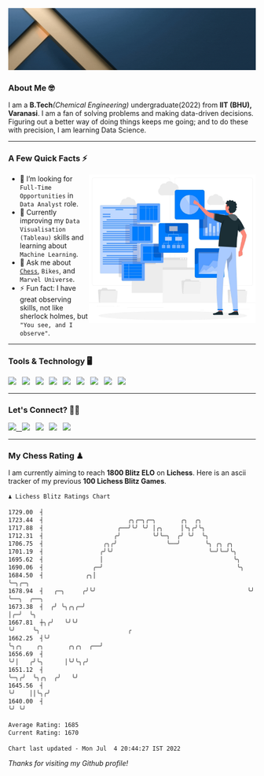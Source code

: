   <img src= "https://github.com/Laxman-Lakhan/Laxman-Lakhan/blob/master/Assets/Header.gif">

### About Me 🤓

I am a **B.Tech**_(Chemical Engineering)_ undergraduate(2022) from **IIT (BHU), Varanasi**. I am a fan of solving problems and making data-driven decisions. Figuring out a better way of doing things keeps me going; and to do these with precision, I am learning Data Science.

---

### A Few Quick Facts ⚡️
<img align="right" alt="Coding" width="340" src="https://github.com/Laxman-Lakhan/Laxman-Lakhan/blob/master/Assets/Data_Vector.jpg">   

- 🤝 I’m looking for `Full-Time Opportunities` in `Data Analyst` role.
- 📖 Currently improving my `Data Visualisation (Tableau)` skills and learning about `Machine Learning`.
- 💬 Ask me about [`Chess`](https://lichess.org/@/YourKingIsInDanger), `Bikes`, and `Marvel Universe`.
- ⚡️ Fun fact: I have great observing skills, not like sherlock holmes, but `"You see, and I observe"`.

---
### Tools & Technology 🖥

<img src="https://img.shields.io/badge/Python-white?logo=Python&logoColor=ColorName&style=ShieldStyle" /> &nbsp;
<img src="https://img.shields.io/badge/MySQL-white?logo=MySQL&logoColor=ColorName&style=ShieldStyle" /> &nbsp;
<img src="https://img.shields.io/badge/Tableau-white?logo=Tableau&logoColor=ColorName&style=ShieldStyle" /> &nbsp;
<img src="https://img.shields.io/badge/Advance Excel-white?logo=Microsoft+Excel&logoColor=196F3D&style=ShieldStyle" /> &nbsp;
<img src="https://img.shields.io/badge/Google Analytics-white?logo=Google+Analytics&logoColor=ColorName&style=ShieldStyle" /> &nbsp;
<img src="https://img.shields.io/badge/Jupyter-white?logo=Jupyter&logoColor=ColorName&style=ShieldStyle" /> &nbsp;
<img src="https://img.shields.io/badge/pandas-white?logo=Pandas&logoColor=000080&style=ShieldStyle" /> &nbsp;
<img src="https://img.shields.io/badge/numpy-white?logo=Numpy&logoColor=85C1E9&style=ShieldStyle" /> &nbsp;
<img src="https://img.shields.io/badge/scikit learn-white?logo=Scikit+Learn&logoColor=ColorName&style=ShieldStyle" /> &nbsp;



---

### Let's Connect? 🫳🏻

<a href="mailto:laxmansingh.lakhan@gmail.com"> <img src="https://img.icons8.com/fluent/48/000000/gmail.png" width="3.5%"/> &nbsp;
[<img src="https://img.icons8.com/color/48/000000/linkedin.png" width="3.5%"/>](https://www.linkedin.com/in/laxman-lakhan/)  &nbsp;
[<img src="https://img.icons8.com/fluent/48/000000/facebook-new.png" width="3.5%"/>](https://www.facebook.com/s.laxmanlakhan/)  &nbsp;
[<img src="https://img.icons8.com/fluent/48/000000/instagram-new.png" width="3.5%"/>](https://www.instagram.com/laxman.lakhan/)  &nbsp;
[<img src="https://img.icons8.com/color/48/000000/twitter.png" width="3.5%"/>](https://twitter.com/laxman__lakhan)  &nbsp;

 ---
  
### My Chess Rating ♟
  
I am currently aiming to reach **1800 Blitz ELO** on **Lichess**. Here is an ascii tracker of my previous **100 Lichess Blitz Games**.

  ```
  ♟︎ 𝙻𝚒𝚌𝚑𝚎𝚜𝚜 𝙱𝚕𝚒𝚝𝚣 𝚁𝚊𝚝𝚒𝚗𝚐𝚜 𝙲𝚑𝚊𝚛𝚝
  
 1729.00  ┤
 1723.44  ┤                        ╭╮╭─╮╭─╮       ╭╮  ╭╮
 1717.88  ┤                     ╭──╯╰╯ ╰╯ │╭╮     │╰╮╭╯╰╮
 1712.31  ┤                    ╭╯         ╰╯╰─╮  ╭╯ ╰╯  ╰╮
 1706.75  ┤                 ╭╮╭╯              ╰──╯       ╰╮ ╭╮ ╭╮
 1701.19  ┤                ╭╯╰╯                           ╰─╯╰─╯╰╮
 1695.62  ┤                │                                     ╰╮
 1690.06  ┤              ╭─╯                                      ╰╮
 1684.50  ┤            ╭╮│                                         ╰─╮╭─╮
 1678.94  ┤   ╭─╮     ╭╯╰╯                                           ╰╯ ╰──╮  ╭──╮
 1673.38  ┤  ╭╯ ╰╮╭╮╭─╯                                                    │╭─╯  ╰╮
 1667.81  ┼╮╭╯   ╰╯╰╯                                                      ╰╯     ╰╮                         ╭
 1662.25  ┤╰╯                                                                      ╰╮╭╮    ╭╮       ╭╮╭╮  ╭──╯
 1656.69  ┤                                                                         ╰╯│   ╭╯╰╮      │╰╯╰╮╭╯
 1651.12  ┤                                                                           ╰─╮╭╯  ╰╮╭╮  ╭╯   ╰╯
 1645.56  ┤                                                                             ╰╯    ││╰╮╭╯
 1640.00  ┤                                                                                   ╰╯ ╰╯ 

Average Rating: 1685
Current Rating: 1670

Chart last updated - Mon Jul  4 20:44:27 IST 2022  
  ```
  
  
*Thanks for visiting my Github profile!*
